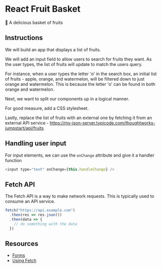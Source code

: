 # React Fruit Basket

🧺 A delicious basket of fruits

## Instructions

We will build an app that displays a list of fruits.

We will add an input field to allow users to search for fruits they want. As the user types, the list of fruits will update to match the users query. 

For instance, when a user types the letter 'o' in the search box, an initial list of fruits - apple, orange, and watermelon, will be filtered down to just orange and watermelon. This is because the letter 'o' can be found in both orange and watermelon.

Next, we want to split our components up in a logical manner. 

For good measure, add a CSS stylesheet.

Lastly, replace the list of fruits with an external one by fetching it from an external API service - https://my-json-server.typicode.com/thoughtworks-jumpstart/api/fruits

## Handling user input

For input elements, we can use the `onChange` attribute and give it a handler function

```js
<input type="text" onChange={this.handleChange} />
```

## Fetch API

The Fetch API is a way to make network requests. This is typically used to consume an API service. 

```js
fetch("https://api.example.com")
  .then(res => res.json())
  .then(data => {
    // do something with the data
  })
```

## Resources

- [Forms](https://reactjs.org/docs/forms.html)
- [Using Fetch](https://developer.mozilla.org/en-US/docs/Web/API/Fetch_API/Using_Fetch)
